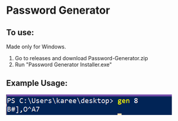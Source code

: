 # Password Generator

## To use:
<p>Made only for Windows.</p>
<ol>
  <li>Go to releases and download Password-Generator.zip</li>
  <li>Run "Password Generator Installer.exe"</li>
</ol>


<h2>Example Usage: </h2>
<img src="example.png">
